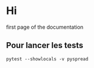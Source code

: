 # Hi

first page of the documentation


## Pour lancer les tests

`
pytest --showlocals -v pyspread
`
